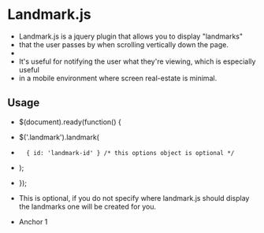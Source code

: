 # Landmark.js
+ Landmark.js is a jquery plugin that allows you to display "landmarks"
+ that the user passes by when scrolling vertically down the page.
+ 
+ It's useful for notifying the user what they're viewing, which is especially useful
+ in a mobile environment where screen real-estate is minimal.

## Usage
+ $(document).ready(function() {
+ 	$('.landmark').landmark(
+ 		{ id: 'landmark-id' } /* this options object is optional */
+ 	);
+ });

+ <div id="landmark-id">This is optional, if you do not specify where landmark.js should display the landmarks one will be created for you.</div>
+ <a id="anchor-1" class="landmark" data-anchor="History of the Civil War">Anchor 1</a>